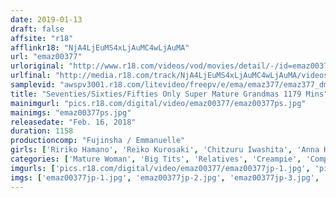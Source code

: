```yaml
---
date: 2019-01-13
draft: false
affsite: "r18"
afflinkr18: "NjA4LjEuMS4xLjAuMC4wLjAuMA"
url: "emaz00377"
urloriginal: "http://www.r18.com/videos/vod/movies/detail/-/id=emaz00377"
urlfinal: "http://media.r18.com/track/NjA4LjEuMS4xLjAuMC4wLjAuMA/videos/vod/movies/detail/-/id=emaz00377"
samplevid: "awspv3001.r18.com/litevideo/freepv/e/ema/emaz377/emaz377_dmb_w.mp4"
title: "Seventies/Sixties/Fifties Only Super Mature Grandmas 1179 Mins"
mainimgurl: "pics.r18.com/digital/video/emaz00377/emaz00377ps.jpg"
mainimgs: "emaz00377ps.jpg"
releasedate: "Feb. 16, 2018"
duration: 1158
productioncomp: "Fujinsha / Emmanuelle"
girls: ['Ririko Hamano', 'Reiko Kurosaki', 'Chitzuru Iwashita', 'Anna Hoshi', 'Nobuko Kitamura', 'Maika Kiryu', 'Tae Matsuo', 'Akemi Ebara (Aki Michiwa)', 'Kiyoko Miyata', 'Takami Shinjo']
categories: ['Mature Woman', 'Big Tits', 'Relatives', 'Creampie', 'Compilation', 'Special 7 studios SALE']
imgurls: ['pics.r18.com/digital/video/emaz00377/emaz00377jp-1.jpg', 'pics.r18.com/digital/video/emaz00377/emaz00377jp-2.jpg', 'pics.r18.com/digital/video/emaz00377/emaz00377jp-3.jpg', 'pics.r18.com/digital/video/emaz00377/emaz00377jp-4.jpg', 'pics.r18.com/digital/video/emaz00377/emaz00377jp-5.jpg', 'pics.r18.com/digital/video/emaz00377/emaz00377jp-6.jpg', 'pics.r18.com/digital/video/emaz00377/emaz00377jp-7.jpg', 'pics.r18.com/digital/video/emaz00377/emaz00377jp-8.jpg', 'pics.r18.com/digital/video/emaz00377/emaz00377jp-9.jpg', 'pics.r18.com/digital/video/emaz00377/emaz00377jp-10.jpg', 'pics.r18.com/digital/video/emaz00377/emaz00377jp-11.jpg', 'pics.r18.com/digital/video/emaz00377/emaz00377jp-12.jpg', 'pics.r18.com/digital/video/emaz00377/emaz00377jp-13.jpg', 'pics.r18.com/digital/video/emaz00377/emaz00377jp-14.jpg', 'pics.r18.com/digital/video/emaz00377/emaz00377jp-15.jpg', 'pics.r18.com/digital/video/emaz00377/emaz00377jp-16.jpg', 'pics.r18.com/digital/video/emaz00377/emaz00377jp-17.jpg', 'pics.r18.com/digital/video/emaz00377/emaz00377jp-18.jpg', 'pics.r18.com/digital/video/emaz00377/emaz00377jp-19.jpg', 'pics.r18.com/digital/video/emaz00377/emaz00377jp-20.jpg']
imgs: ['emaz00377jp-1.jpg', 'emaz00377jp-2.jpg', 'emaz00377jp-3.jpg', 'emaz00377jp-4.jpg', 'emaz00377jp-5.jpg', 'emaz00377jp-6.jpg', 'emaz00377jp-7.jpg', 'emaz00377jp-8.jpg', 'emaz00377jp-9.jpg', 'emaz00377jp-10.jpg', 'emaz00377jp-11.jpg', 'emaz00377jp-12.jpg', 'emaz00377jp-13.jpg', 'emaz00377jp-14.jpg', 'emaz00377jp-15.jpg', 'emaz00377jp-16.jpg', 'emaz00377jp-17.jpg', 'emaz00377jp-18.jpg', 'emaz00377jp-19.jpg', 'emaz00377jp-20.jpg']
---
```

